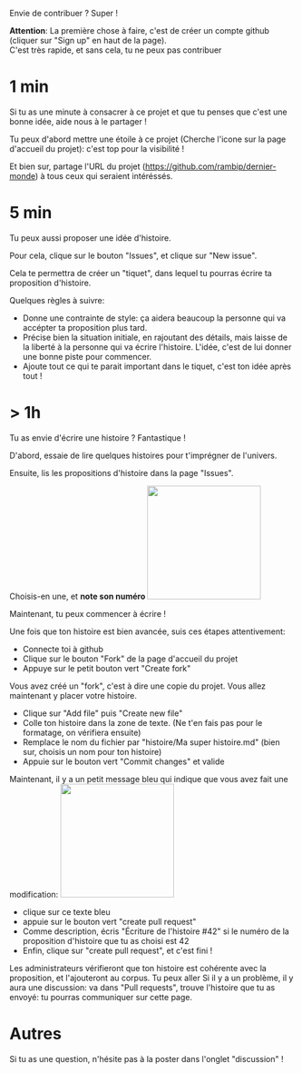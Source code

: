 Envie de contribuer ? Super !

**Attention**:
La première chose à faire, c'est de créer un compte github (cliquer sur "Sign up" en haut de la page).  
C'est très rapide, et sans cela, tu ne peux pas contribuer

# 1 min

Si tu as une minute à consacrer à ce projet et que tu penses que c'est une bonne idée, aide nous à le partager !

Tu peux d'abord mettre une étoile à ce projet (Cherche l'icone sur la page d'accueil du projet): c'est top pour la visibilité !

Et bien sur, partage l'URL du projet (https://github.com/rambip/dernier-monde) à tous ceux qui seraient intéréssés.


# 5 min

Tu peux aussi proposer une idée d'histoire.

Pour cela, clique sur le bouton "Issues", et clique sur "New issue".

Cela te permettra de créer un "tiquet", dans lequel tu pourras écrire ta proposition d'histoire.

Quelques règles à suivre:
- Donne une contrainte de style: ça aidera beaucoup la personne qui va accépter ta proposition plus tard.
- Précise bien la situation initiale, en rajoutant des détails, mais laisse de la liberté à la personne qui va écrire l'histoire. L'idée, c'est de lui donner une bonne piste pour commencer.
- Ajoute tout ce qui te parait important dans le tiquet, c'est ton idée après tout !


# > 1h

Tu as envie d'écrire une histoire ? Fantastique !

D'abord, essaie de lire quelques histoires pour t'imprégner de l'univers.

Ensuite, lis les propositions d'histoire dans la page "Issues".

Choisis-en une, et **note son numéro**
<img src="https://github.com/rambip/dernier-monde/assets/62420525/078a58cf-db17-4f5e-bf55-a8f9284b9af4" width="200">


Maintenant, tu peux commencer à écrire !

Une fois que ton histoire est bien avancée, suis ces étapes attentivement:

- Connecte toi à github
- Clique sur le bouton "Fork" de la page d'accueil du projet
- Appuye sur le petit bouton vert "Create fork"

Vous avez créé un "fork", c'est à dire une copie du projet. Vous allez maintenant y placer votre histoire.

- Clique sur "Add file" puis "Create new file"
- Colle ton histoire dans la zone de texte. (Ne t'en fais pas pour le formatage, on vérifiera ensuite)
- Remplace le nom du fichier par "histoire/Ma super histoire.md" (bien sur, choisis un nom pour ton histoire)
- Appuie sur le bouton vert "Commit changes" et valide

Maintenant, il y a un petit message bleu qui indique que vous avez fait une modification:
<img src="https://github.com/rambip/dernier-monde/assets/62420525/8c079304-2c1b-47c1-8de7-9cbf7a1b5d2e" width="200">

- clique sur ce texte bleu
- appuie sur le bouton vert "create pull request"
- Comme description, écris "Écriture de l'histoire #42" si le numéro de la proposition d'histoire que tu as choisi est 42
- Enfin, clique sur "create pull request", et c'est fini !

Les administrateurs vérifieront que ton histoire est cohérente avec la proposition, et l'ajouteront au corpus.
Tu peux aller 
Si il y a un problème, il y aura une discussion: va dans "Pull requests", trouve l'histoire que tu as envoyé: tu pourras communiquer sur cette page.

# Autres

Si tu as une question, n'hésite pas à la poster dans l'onglet "discussion" !

